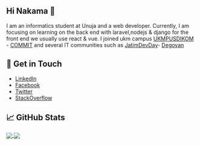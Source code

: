 
## Hi Nakama 👋
I am an informatics student at Unuja and a web developer. Currently, I am focusing on learning on the back end with laravel,nodejs & django for the front end we usually use react & vue.
I joined ukm campus [UKMPUSDIKOM](https://github.com/ukmpusdikom) - [COMMIT](https://github.com/commitunuja) and several IT communities such as [JatimDevDay](https://github.com/jatimdevday)- [Degovan](http://github.com/degovan/)

## :speech_balloon: Get in Touch
- [LinkedIn](https://www.linkedin.com/in/mohamad-hafidz-masruri-a225a9175/)
- [Facebook](https://www.facebook.com/hafet.coding/)
- [Twitter](https://twitter.com/MHafet17)
- [StackOverflow](https://stackoverflow.com/users/14709849/hafidz-masruri17)


## &#x1f4c8; GitHub Stats
<a href="https://github.com/hafet17">
  <img align="center" src="https://github-readme-stats.vercel.app/api?username=hafet17&theme=algolia&show_icons=true&count_private=true" />
</a>
<a href="https://github.com/hafet17">
  <img align="center" src="https://github-readme-stats.vercel.app/api/top-langs/?username=hafet17&theme=algolia&show_icons=true&layout=compact&langs_count=8" />
</a>
